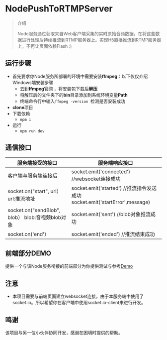 #  NodePushToRTMPServer

> 介绍
>
> Node服务通过获取来自Web客户端采集的实时原始音频数据，在将这些数据进行处理后持续推流到RTMP服务器上。实现H5直播推流到RTMP服务器上，不再让页面依赖Flash :)

## 运行步骤

- 首先要求你Node服务所部署的环境中需要安装**ffmpeg**：以下仅仅介绍Windows端安装步骤
  - 去到**ffmpeg**官网 ，将安装包下载后**解压**
  - 将解压后的文件夹下的**bin**目录添加到系统环境变量**Path**
  - 终端命令行中输入`ffmpeg -version `检测是否安装成功
- **clone**项目
- 下载依赖
  - `npm i`
- 运行
  - `npm run dev`



## 通信接口

| 服务端接受的接口                                 | 服务端响应接口                                               |
| ------------------------------------------------ | ------------------------------------------------------------ |
| 客户端与服务端连接后                             | socket.emit('connected') //websocket连接成功                 |
| socket.on("start", url） url:推流地址            | socket.emit('started') //推流指令发送成功 socket.emit('startError',message) |
| socket.on("sendBlob", blob） blob:音视频blob对象 | socket.emit('sent') //blob对象推流成功                       |
| socket.on('end'）                                | socket.emit('ended') //推流结束成功                          |




## 前端部分DEMO

提供一个与该Node服务衔接的前端部分为你提供测试与参考[Demo]( https://gitee.com/JackyM06/WebPushMedia)

## 注意

- 本项目需要与前端页面建立websocket连接，由于本服务端中使用了socket.io。所以希望你在客户端中使用socket.io-client来进行开发。

## 鸣谢

该项目与另一位小伙伴协同开发，感谢在困境时提供的帮助。
